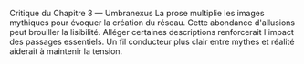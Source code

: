 Critique du Chapitre 3 — Umbranexus La prose multiplie les images mythiques pour évoquer la création du réseau. Cette abondance d'allusions peut brouiller la lisibilité. Alléger certaines descriptions renforcerait l'impact des passages essentiels. Un fil conducteur plus clair entre mythes et réalité aiderait à maintenir la tension.
